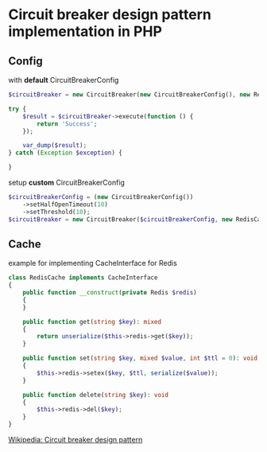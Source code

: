 # Circuit breaker design pattern implementation in PHP

## Config

with **default** CircuitBreakerConfig

```php
$circuitBreaker = new CircuitBreaker(new CircuitBreakerConfig(), new RedisCache($redis));

try {
    $result = $circuitBreaker->execute(function () {
        return 'Success';
    });

    var_dump($result);
} catch (Exception $exception) {

}
```

setup **custom** CircuitBreakerConfig

```php
$circuitBreakerConfig = (new CircuitBreakerConfig())
    ->setHalfOpenTimeout(10)
    ->setThreshold(10);
$circuitBreaker = new CircuitBreaker($circuitBreakerConfig, new RedisCache($redis));
```

## Cache

example for implementing CacheInterface for Redis

```php
class RedisCache implements CacheInterface
{
    public function __construct(private Redis $redis)
    {
    }

    public function get(string $key): mixed
    {
        return unserialize($this->redis->get($key));
    }

    public function set(string $key, mixed $value, int $ttl = 0): void
    {
        $this->redis->setex($key, $ttl, serialize($value));
    }

    public function delete(string $key): void
    {
        $this->redis->del($key);
    }
}
```

[Wikipedia: Circuit breaker design pattern](https://en.wikipedia.org/wiki/Circuit_breaker_design_pattern)